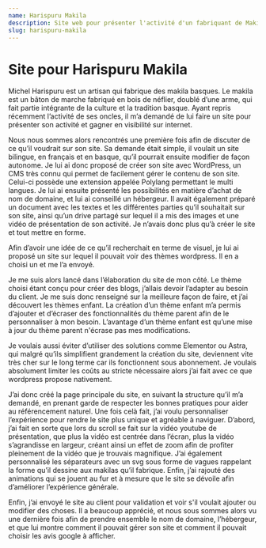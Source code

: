 ```yaml
---
name: Harispuru Makila
description: Site web pour présenter l'activité d'un fabriquant de Makila.
slug: harispuru-makila
---
```


# Site pour Harispuru Makila

Michel Harispuru est un artisan qui fabrique des makila basques. Le makila est un bâton de marche fabriqué en bois de néflier, doublé d’une arme, qui fait partie intégrante de la culture et la tradition basque. Ayant repris récemment l’activité de ses oncles, il m’a demandé de lui faire un site pour présenter son activité et gagner en visibilité sur internet.

Nous nous sommes alors rencontrés une première fois afin de discuter de ce qu’il voudrait sur son site. Sa demande était simple, il voulait un site bilingue, en français et en basque, qu’il pourrait ensuite modifier de façon autonome. Je lui ai donc proposé de créer son site avec WordPress, un CMS très connu qui permet de facilement gérer le contenu de son site. Celui-ci possède une extension appelée Polylang permettant le multi langues. Je lui ai ensuite présenté les possibilités en matière d’achat de nom de domaine, et lui ai conseillé un hébergeur. Il avait également préparé un document avec les textes et les différentes parties qu’il souhaitait sur son site, ainsi qu’un drive partagé sur lequel il a mis des images et une vidéo de présentation de son activité. Je n’avais donc plus qu’à créer le site et tout mettre en forme.

Afin d’avoir une idée de ce qu’il recherchait en terme de visuel, je lui ai proposé un site sur lequel il pouvait voir des thèmes wordpress. Il en a choisi un et me l’a envoyé.

Je me suis alors lancé dans l’élaboration du site de mon côté. Le thème choisi étant conçu pour créer des blogs, j’allais devoir l’adapter au besoin du client. Je me suis donc renseigné sur la meilleure façon de faire, et j’ai découvert les thèmes enfant. La création d’un thème enfant m’a permis d’ajouter et d’écraser des fonctionnalités du thème parent afin de le personnaliser à mon besoin. L’avantage d’un thème enfant est qu’une mise à jour du thème parent n'écrase pas mes modifications. 

Je voulais aussi éviter d’utiliser des solutions comme Elementor ou Astra, qui malgré qu’ils simplifient grandement la création du site, deviennent vite très cher sur le long terme car ils fonctionnent sous abonnement. Je voulais absolument limiter les coûts au stricte nécessaire alors j’ai fait avec ce que wordpress propose nativement.

J’ai donc créé la page principale du site, en suivant la structure qu’il m’a demandé, en prenant garde de respecter les bonnes pratiques pour aider au référencement naturel. Une fois celà fait, j’ai voulu personnaliser l’expérience pour rendre le site plus unique et agréable à naviguer. D’abord, j’ai fait en sorte que lors du scroll se fait sur la vidéo youtube de présentation, que plus la vidéo est centrée dans l’écran, plus la vidéo s’agrandisse en largeur, créant ainsi un effet de zoom afin de profiter pleinement de la vidéo que je trouvais magnifique. J’ai également personnalisé les séparateurs avec un svg sous forme de vagues rappelant la forme qu’il dessine aux makilas qu’il fabrique. Enfin, j’ai rajouté des animations qui se jouent au fur et à mesure que le site se dévoile afin d’améliorer l’expérience générale.

Enfin, j’ai envoyé le site au client pour validation et voir s'il voulait ajouter ou modifier des choses. Il a beaucoup apprécié, et nous sous sommes alors vu une dernière fois afin de prendre ensemble le nom de domaine, l’hébergeur, et que lui montre comment il pouvait gérer son site et comment il pouvait choisir les avis google à afficher.
